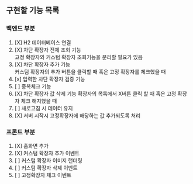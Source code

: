 ## 구현할 기능 목록  

### 백엔드 부분
1. [X] H2 데이터베이스 연결
2. [X] 차단 확장자 전체 조회 기능  
    고정 확장자와 커스텀 확장자 조회기능을 분리할 필요가 있음  
3. [X] 차단 확장자 추가 기능  
    커스텀 확장자의 추가 버튼을 클릭할 때 혹은 고정 확장자를 체크했을 때
4. [x] 입력한 차단 확장자 검증 기능
5. [ ] 중복체크 기능
6. [X] 차단 확장자 값 삭제 기능 
      확장자의 목록에서 X버튼 클릭 할 때 혹은 고정 확장자 체크 해지했을 때
7. [ ] 새로고침 시 데이터 유지
8. [X] 서버 시작시 고정확장자에 해당하는 값 추가되도록 처리

### 프론트 부분
1. [X] 홈화면 추가
2. [X] 커스텀 확장자 추가 이벤트
3. [ ] 커스텀 확장자 이미지 랜더링
4. [ ] 커스텀 확장자 삭제 이벤트 
5. [ ] 고정확장자 체크 이벤트
